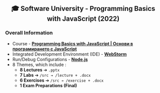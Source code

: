 <h2 align="center">🎓 Software University - Programming Basics with JavaScript (2022)</h2>

### Overall Information
* Course - [**Programming Basics with JavaScript | Основи в програмирането с JavaScript**](https://softuni.bg/trainings/3631/programming-basics-with-javascript-march-2022)
* Integrated Development Environment (IDE) - [**WebStorm**](https://www.jetbrains.com/webstorm/)
* Run/Debug Configurations - [**Node.js**](https://nodejs.org/en/)
* 8 Themes, which include :
    * **8 Lectures** ➔ ``.pptx``
    * **7 Labs** ➔ ``/src ➔ /lecture + .docx``
    * **6 Exercises** ➔ ``/src ➔ /exercise + .docx``
    * **1 Exam Preparations (Final)**
